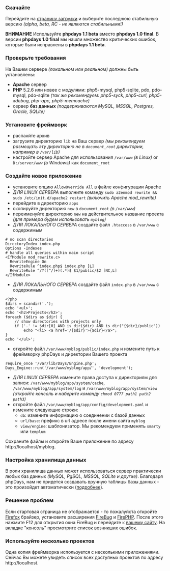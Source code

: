 ### Скачайте ###

Перейдите на [страницу загрузки](http://code.google.com/p/phpdays/downloads/list) и выберите последнюю стабильную версию _(alpha, beta, RC - не являются стабильными!)_

**ВНИМАНИЕ** Используйте **phpdays 1.1 beta** вместо **phpdays 1.0 final**. В версии **phpdays 1.0 final** мы нашли множество критических ошибок, которые были исправлены в **phpdays 1.1 beta**.

### Проверьте требования ###

На Вашем сервере _(локальном или реальном)_ должны быть установлены:
  * **Apache** сервер
  * **PHP** 5.2.6 или новее с модулями: php5-mysql, php5-sqlite, pdo, pdo-mysql, pdo-sqlite _(так же рекомендуем: php5-syck, php5-curl, php5-xdebug, php-apc, php5-memcache)_
  * сервер **баз данных** _(поддерживаются MySQL, MSSQL, Postgres, Oracle, SQLite)_

### Установите фреймворк ###

  * распакйте архив
  * загрузите директорию `lib` на Ваш сервер _(мы рекомендуем размещать эту директорию не в `document_root` директории, например в `/var/lib`)_
  * настройте сервер Apache для использования `/var/www` _(в Linux)_ or `D:/server/www` _(в Windows)_ как `document_root`

### Создайте новое приложение ###

  * установите опцию `AllowOverride All` в файле конфигурации Apache
  * _ДЛЯ LINUX СЕРВЕРА_ выполните команду `sudo a2enmod rewrite && sudo /etc/init.d/apache2 restart` _(включить Apache mod\_rewrite)_
  * перейдите в директорию `apps`
  * скопируйте директорию `new` в `document_root` _(в `/var/www`)_
  * переименуйте директорию `new` на действительное название проекта _(для примера будем использовать `myblog`)_
  * _ДЛЯ ЛОКАЛЬНОГО СЕРВЕРА_ создайте файл `.htaccess` в `/var/www` с содержимым
```
# no scan directories
DirectoryIndex index.php
Options -Indexes
# handle all queries within main script
<IfModule mod_rewrite.c>
  RewriteEngine On
  RewriteRule ^index.php$ index.php [L]
  RewriteRule ^/?([^/]+)(.*)$ $1/public/$2 [NC,L]
</IfModule>
```
  * _ДЛЯ ЛОКАЛЬНОГО СЕРВЕРА_ создайте файл `index.php` в `/var/www` с содержимым
```
<?php
$dirs = scandir('.');
echo '<ul>';
echo '<h2>Projects</h2>';
foreach ($dirs as $dir) {
    // show directories with projects only
    if ('.' != $dir[0] AND is_dir($dir) AND is_dir("{$dir}/public"))
        echo "<li> <a href='/{$dir}'>{$dir}</a>";
}
echo '</ul>';
```
  * откройте файл `/var/www/myblog/public/index.php` и измените путь к фреймворку phpDays и директории Вашего проекта
```
require_once '/var/lib/Days/Engine.php';
Days_Engine::run('/var/www/myblog/app/', 'development');
```
  * _ДЛЯ LINUX СЕРВЕРА_ измените права доступа к директориям для записи: `/var/www/myblog/app/system/cache`, `/var/www/myblog/app/system/log` и `/var/www/myblog/app/system/view` _(откройте консоль и наберите команду `chmod 0777 path1 path2 path3`)_
  * откройте файл `/var/www/myblog/app/config/development.yaml` и измените следующие строки:
    * `db`: измените информацию о соединении с базой данных
    * `url/base`: префикс в url адресе после имени сайта `myblog`
    * `view/engine`: шаблонизатор. Мы рекомендуем применять `smarty` или `templum`

Сохраните файлы и откройте Ваше приложение по адресу http://localhost/myblog.

### Настройка хранилища данных ###

В роли хранилища данных может использоваться сервер практически любых баз данных _(MySQL, PgSQL, MSSQL, SQLite и другие)_. Благодаря phpDays, нам не придется создавать вручную таблицы базы данных - это произойдет автоматически ([подробнее](RuStart.md)).

### Решение проблем ###

Если стартовая страница не отображается - то пожалуйста откройте [Firefox](http://mozilla-europe.org/firefox) брайзер, установите расширения [FireBug](http://getfirebug.com/) и [FirePHP](http://www.firephp.org/). После этого нажмите F12 для открытия окна FireBug и перейдите к [вашему сайту](http://localhost/myblog). На вкладке "консоль" просмотрите список возникших ошибок.

### Используйте несколько проектов ###

Одна копия фреймворка используется с несколькими приложениями. Сейчас Вы можете увидеть список всех доступных проектов по адресу http://localhost.